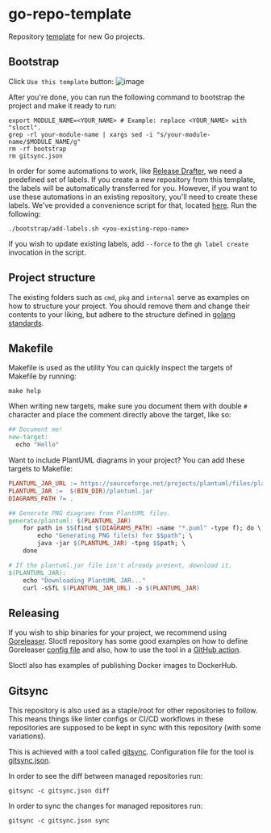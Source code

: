 # go-repo-template

Repository [template](https://docs.github.com/en/repositories/creating-and-managing-repositories/creating-a-repository-from-a-template)
for new Go projects.

## Bootstrap

Click `Use this template` button:
![image](https://github.com/nobl9/go-repo-template/assets/48822818/a5edc131-00c8-46f5-8ae6-1b593cbb4714)

After you're done, you can run the following command to bootstrap the project
and make it ready to run:

```shell
export MODULE_NAME=<YOUR_NAME> # Example: replace <YOUR_NAME> with "sloctl".
grep -rl your-module-name | xargs sed -i "s/your-module-name/$MODULE_NAME/g"
rm -rf bootstrap
rm gitsync.json
```

In order for some automations to work, like
[Release Drafter](https://github.com/release-drafter/release-drafter),
we need a predefined set of labels.
If you create a new repository from this template, the labels will be
automatically transferred for you.
However, if you want to use these automations in an existing repository,
you'll need to create these labels.
We've provided a convenience script for that, located [here](./bootstrap/add-labels.sh).
Run the following:

```shell
./bootstrap/add-labels.sh <you-existing-repo-name>
```

If you wish to update existing labels, add `--force` to the `gh label create`
invocation in the script.

## Project structure

The existing folders such as `cmd`, `pkg` and `internal` serve as examples on
how to structure your project.
You should remove them and change their contents to your liking, but adhere to
the structure defined
in [golang standards](https://github.com/golang-standards/project-layout).

## Makefile

Makefile is used as the utility
You can quickly inspect the targets of Makefile by running:

```shell
make help
```

When writing new targets, make sure you document them with double `#` character
and place the comment directly above the target, like so:

```makefile
## Document me!
new-target:
  echo "Hello"
```

Want to include PlantUML diagrams in your project?
You can add these targets to Makefile:

```makefile
PLANTUML_JAR_URL := https://sourceforge.net/projects/plantuml/files/plantuml.jar/download
PLANTUML_JAR :=  $(BIN_DIR)/plantuml.jar
DIAGRAMS_PATH ?= .

## Generate PNG diagrams from PlantUML files.
generate/plantuml: $(PLANTUML_JAR)
	for path in $$(find $(DIAGRAMS_PATH) -name "*.puml" -type f); do \
  		echo "Generating PNG file(s) for $$path"; \
		java -jar $(PLANTUML_JAR) -tpng $$path; \
  	done

# If the plantuml.jar file isn't already present, download it.
$(PLANTUML_JAR):
	echo "Downloading PlantUML JAR..."
	curl -sSfL $(PLANTUML_JAR_URL) -o $(PLANTUML_JAR)
```

## Releasing

If you wish to ship binaries for your project, we recommend using [Goreleaser](https://goreleaser.com/).
Sloctl repository has some good examples on how to define Goreleaser
[config file](https://github.com/nobl9/sloctl/blob/main/.goreleaser.yml) and also,
how to use the tool in a [GitHub action](https://github.com/nobl9/sloctl/blob/main/.github/workflows/release.yml).

Sloctl also has examples of publishing Docker images to DockerHub.

## Gitsync

This repository is also used as a staple/root for other repositories to follow.
This means things like linter configs or CI/CD workflows in these repositories
are supposed to be kept in sync with this repository (with some variations).

This is achieved with a tool called [gitsync](https://github.com/nieomylnieja/gitsync).
Configuration file for the tool is [gitsync.json](./gitsync.json).

In order to see the diff between managed repositories run:

```shell
gitsync -c gitsync.json diff
```

In order to sync the changes for managed repositores run:

```shell
gitsync -c gitsync.json sync
```
